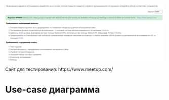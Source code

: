 <img src='img/task.png'></img>
<br>
<p>Сайт для тестирования: https://www.meetup.com/</p>
<h1>Use-case диаграмма</h1>
<br>
<omg src='img/use-case.png'></img>
